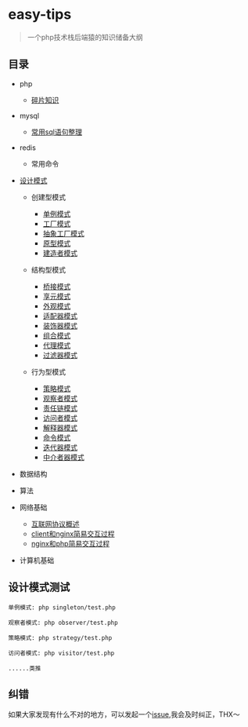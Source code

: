 # easy-tips

> 一个php技术栈后端猿的知识储备大纲

## 目录

- php

  - [碎片知识](https://github.com/TIGERB/easy-tips/blob/master/tips-2016.md#知识碎片)

- mysql

  - [常用sql语句整理](https://github.com/TIGERB/easy-tips/blob/master/sql.md)

- redis

  - 常用命令

- [设计模式](https://github.com/TIGERB/easy-tips/blob/master/tips-2016.md#设计模式)

  - 创建型模式

    - [单例模式](https://github.com/TIGERB/easy-tips/blob/master/singleton/test.php)
    - [工厂模式](https://github.com/TIGERB/easy-tips/blob/master/factory/test.php)
    - [抽象工厂模式](https://github.com/TIGERB/easy-tips/blob/master/factoryAbstract/test.php)
    - [原型模式](https://github.com/TIGERB/easy-tips/blob/master/prototype/test.php)
    - [建造者模式](https://github.com/TIGERB/easy-tips/blob/master/builder/test.php)

  - 结构型模式

    - [桥接模式](https://github.com/TIGERB/easy-tips/blob/master/bridge/test.php)
    - [享元模式](https://github.com/TIGERB/easy-tips/blob/master/flyweight/test.php)
    - [外观模式](https://github.com/TIGERB/easy-tips/blob/master/facade/test.php)
    - [适配器模式](https://github.com/TIGERB/easy-tips/blob/master/adapter/test.php)
    - [装饰器模式](https://github.com/TIGERB/easy-tips/blob/master/decorator/test.php)
    - [组合模式](https://github.com/TIGERB/easy-tips/blob/master/composite/test.php)
    - [代理模式](https://github.com/TIGERB/easy-tips/blob/master/proxy/test.php)
    - [过滤器模式](https://github.com/TIGERB/easy-tips/blob/master/filter/test.php)

  - 行为型模式

    - [策略模式](https://github.com/TIGERB/easy-tips/blob/master/strategy/test.php)
    - [观察者模式](https://github.com/TIGERB/easy-tips/blob/master/observer/test.php)
    - [责任链模式](https://github.com/TIGERB/easy-tips/blob/master/chainOfResponsibility/test.php)
    - [访问者模式](https://github.com/TIGERB/easy-tips/blob/master/visitor/test.php)
    - [解释器模式](https://github.com/TIGERB/easy-tips/blob/master/interpreter/test.php)
    - [命令模式](https://github.com/TIGERB/easy-tips/blob/master/command/test.php)
    - [迭代器模式](https://github.com/TIGERB/easy-tips/blob/master/iterator/test.php)
    - [中介者器模式](https://github.com/TIGERB/easy-tips/blob/master/mediator/test.php)

- 数据结构

- 算法

- 网络基础

  - [互联网协议概述](https://github.com/TIGERB/easy-tips/blob/master/tips-2016.md#互联网协议)
  - [client和nginx简易交互过程](https://github.com/TIGERB/easy-tips/blob/master/tips-2016.md#client和nginx简易交互过程)
  - [nginx和php简易交互过程](https://github.com/TIGERB/easy-tips/blob/master/tips-2016.md#nginx和php简易交互过程)

- 计算机基础



## 设计模式测试

```
单例模式: php singleton/test.php

观察者模式: php observer/test.php

策略模式: php strategy/test.php

访问者模式: php visitor/test.php

......类推
```

## 纠错

如果大家发现有什么不对的地方，可以发起一个[issue](https://github.com/TIGERB/easy-tips/issues),我会及时纠正，THX～
